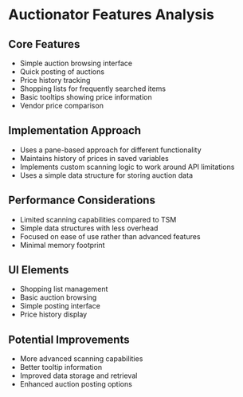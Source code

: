 # Auctionator Features Analysis

## Core Features
- Simple auction browsing interface
- Quick posting of auctions
- Price history tracking
- Shopping lists for frequently searched items
- Basic tooltips showing price information
- Vendor price comparison

## Implementation Approach
- Uses a pane-based approach for different functionality
- Maintains history of prices in saved variables
- Implements custom scanning logic to work around API limitations
- Uses a simple data structure for storing auction data

## Performance Considerations
- Limited scanning capabilities compared to TSM
- Simple data structures with less overhead
- Focused on ease of use rather than advanced features
- Minimal memory footprint

## UI Elements
- Shopping list management
- Basic auction browsing
- Simple posting interface
- Price history display

## Potential Improvements
- More advanced scanning capabilities
- Better tooltip information
- Improved data storage and retrieval
- Enhanced auction posting options
